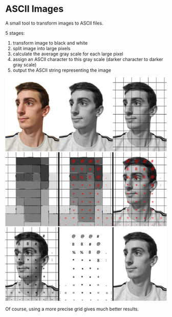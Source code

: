 # ASCII Images

A small tool to transform images to ASCII files.

5 stages:
1) transform image to black and white
2) split image into large pixels
3) calculate the average gray scale for each large pixel
4) assign an ASCII character to this gray scale (darker character to darker gray scale)
5) output the ASCII string representing the image

![explanations part 1](docs/explA.png)
![explanations part 2](docs/explB.png)
![explanations part 3](docs/explC.png)

Of course, using a more precise grid gives much better results.
